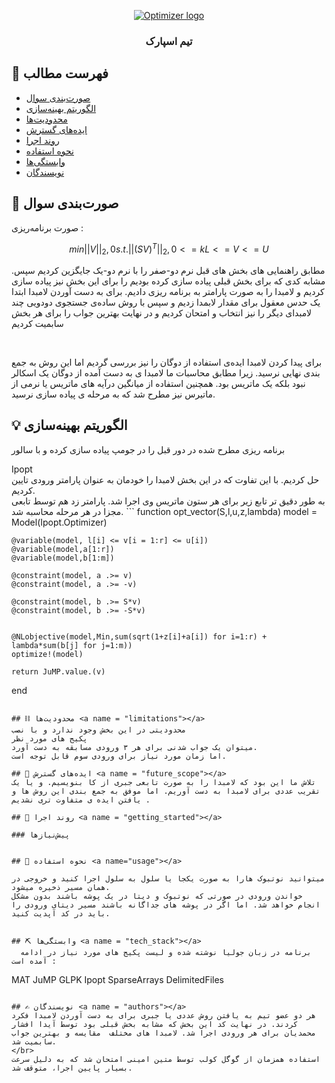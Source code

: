 <p align="center">
  <a href="" rel="noopener">
 <img src="http://optimizer.math.sharif.edu/wp-content/uploads/2021/02/optimizer.png" alt="Optimizer logo"></a>
</p>
<h3 align="center">تیم اسپارک</h3>


## 📝 فهرست مطالب
- [صورت‌بندی سوال](#problem_statement)
- [الگوریتم بهینه‌سازی](#idea)
- [محدودیت‌ها](#limitations)
- [ایده‌های گسترش](#future_scope)
- [روند اجرا](#getting_started)
- [نحوه استفاده](#usage)
- [وابستگی‌ها](#tech_stack)
- [نویسندگان](#authors)

## 🧐 صورت‌بندی سوال <a name = "problem_statement"></a>
صورت برنامه‌ریزی :
  
  ```math
  min  ||V||_2,0 
  s.t.  ||(SV)^T||_2,0 <= k 
        L <= V <= U
  ```
  .مطابق راهنمایی های بخش های قبل نرم دو-صفر را با نرم دو-یک جایگزین کردیم 
  سپس مشابه کدی که برای بخش قبلی پیاده سازی کرده بودیم را برای این بخش نیز پیاده سازی کردیم و لامبدا را به صورت پارامتر به برنامه ریزی دادیم.
  برای به دست آوردن لامبدا ابتدا یک حدس معقول برای مقدار لابمدا زدیم و سپس با روش ساده‌ی جستجوی دودویی چند لامبدای دیگر را نیز انتخاب و امتحان کردیم و در نهایت بهترین جواب را برای هر بخش سابمیت کردیم
  
</br>

برای پیدا کردن لامبدا ایده‌ی استفاده از  دوگان را نیز بررسی گردیم اما این روش به جمع بندی نهایی نرسید. زیرا مطابق محاسبات ما لامبدا ی به دست آمده از دوگان یک اسکالر نبود بلکه یک ماتریس بود. همچنین استفاده از میانگین درآیه های ماتریس یا نرمی از ماتیرس نیز مطرح شد که به مرحله ی پیاده سازی نرسید.
  
## 💡 الگوریتم بهینه‌سازی <a name = "idea"></a>
برنامه ریزی مطرح شده در دور قبل را در جومپ پیاده سازی کرده و با سالور
<div>Ipopt</div>
حل کردیم. با این تفاوت که در این بخش لامبدا را خودمان به عنوان پارامتر ورودی تایین کردیم.
</br>
به طور دقیق تر تابع زیر برای هر ستون ماتریس وی اجرا شد. پارامتر زد هم  توسط تابعی مجزا در هر مرحله محاسبه شد. 
```
function opt_vector(S,l,u,z,lambda)
    model = Model(Ipopt.Optimizer)
    
    @variable(model, l[i] <= v[i = 1:r] <= u[i])
    @variable(model,a[1:r])
    @variable(model,b[1:m])
    
    @constraint(model, a .>= v)
    @constraint(model, a .>= -v)
    
    @constraint(model, b .>= S*v)
    @constraint(model, b .>= -S*v)
    
    
    @NLobjective(model,Min,sum(sqrt(1+z[i]+a[i]) for i=1:r) + lambda*sum(b[j] for j=1:m))
    optimize!(model)
    
    return JuMP.value.(v)
  end
```

## ⛓️ محدودیت‌ها <a name = "limitations"></a>
محدودیتی در این بخش وجود ندارد و با نصب
پکیج های مورد نظر 
میتوان یک جواب شدنی برای هر ۳ ورودی مسابقه به دست آورد.
اما زمان مورد نیاز برای ورودی سوم قابل توجه است.

## 🚀 ایده‌های گسترش <a name = "future_scope"></a>
تلاش ما این بود که لامبدا را به صورت تابعی جبری از کا بنویسیم. و یا یک تقریب عددی برای لامبدا به دست آوریم. اما موفق به جمع بندی این روش ها و یافتن ایده ی متفاوت تری نشدیم .

## 🏁 روند اجرا <a name = "getting_started"></a>

### پیش‌نیازها
  

## 🎈 نحوه استفاده <a name="usage"></a>

میتوانید نوتبوک هارا به صورت یکجا یا سلول به سلول اجرا کنید و خروجی در همان مسیر ذخیره میشود.
خواندن ورودی در صورتی که نوتبوک و دیتا در یک پوشه باشند بدون مشکل انجام خواهد شد. اما اگر در پوشه های جداگانه باشند مسیر دیتای ورودی را باید در کد آپدیت کنید.


## ⛏️ وابستگی‌ها <a name = "tech_stack"></a>
  برنامه در زبان جولیا نوشته شده و لیست پکیج های مورد نیاز در ادامه آمده است :
```
  MAT
  JuMP
  GLPK
  Ipopt
  SparseArrays
  DelimitedFiles
```

## ✍️ نویسندگان <a name = "authors"></a>
هر دو عضو تیم به یافتن روش عددی یا جبری برای به دست آوردن لامبدا فکرد کردند. در نهایت کد این بخش که مشابه بخش قبلی بود توسط آیدا افشار محمدیان برای هر ورودی اجرا شد. لامبدا های مختلف  مقایسه و بهترین جواب سابمیت شد.
</br>
استفاده همزمان از گوگل کولب توسط متین امینی امتحان شد که به دلیل سرعت بسیار پایین اجرا، متوقف شد.
